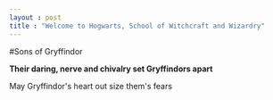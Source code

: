 ```yaml
---
layout : post
title : "Welcome to Hogwarts, School of Witchcraft and Wizardry"
---
```

#Sons of Gryffindor

**Their daring, nerve and chivalry set Gryffindors apart**

May Gryffindor's heart out size them's fears
